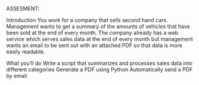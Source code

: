 ASSESMENT:

Introduction
You work for a company that sells second hand cars. Management wants to get a summary of the amounts of vehicles that have been sold at the end of every month. 
The company already has a web service which serves sales data at the end of every month but management wants an email to be sent out with an attached PDF so that 
data is more easily readable.

What you’ll do
Write a script that summarizes and processes sales data into different categories
Generate a PDF using Python
Automatically send a PDF by email 
